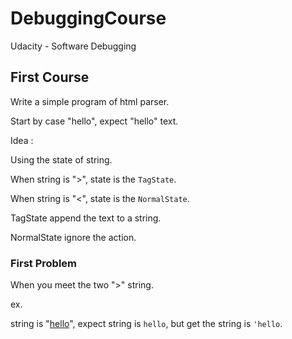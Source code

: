 # DebuggingCourse

Udacity - Software Debugging

## First Course

Write a simple program of html parser.

Start by case "<a>hello</a>", expect "hello" text.

Idea : 

Using the state of string.

When string is ">", state is the `TagState`.

When string is "<", state is the `NormalState`.

TagState append the text to a string.

NormalState ignore the action.

### First Problem

When you meet the two ">" string.

ex. 

string is "<a href=">">hello</a>", expect string is `hello`, but get the string is `'hello`.
